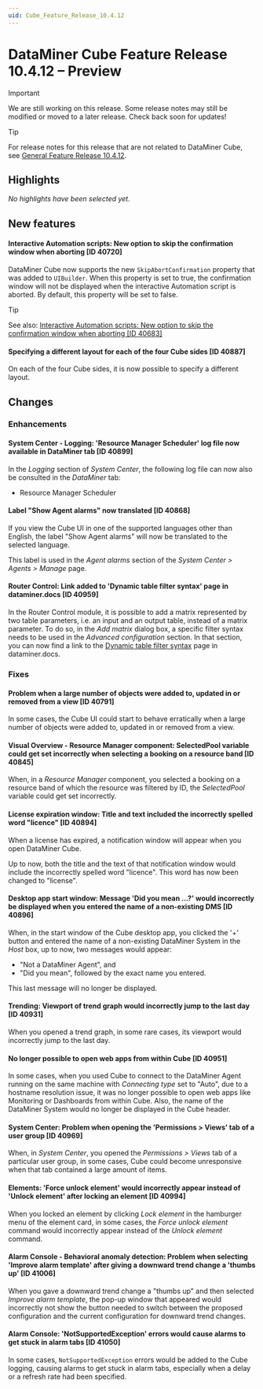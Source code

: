 ```yaml
---
uid: Cube_Feature_Release_10.4.12
---
```


# DataMiner Cube Feature Release 10.4.12 – Preview

> [!IMPORTANT]
> We are still working on this release. Some release notes may still be modified or moved to a later release. Check back soon for updates!

> [!TIP]
> For release notes for this release that are not related to DataMiner Cube, see [General Feature Release 10.4.12](xref:General_Feature_Release_10.4.12).

## Highlights

*No highlights have been selected yet.*

## New features

#### Interactive Automation scripts: New option to skip the confirmation window when aborting [ID 40720]

<!-- MR 10.5.0 - FR 10.4.12 -->

DataMiner Cube now supports the new `SkipAbortConfirmation` property that was added to `UIBuilder`. When this property is set to true, the confirmation window will not be displayed when the interactive Automation script is aborted. By default, this property will be set to false.

> [!TIP]
> See also: [Interactive Automation scripts: New option to skip the confirmation window when aborting [ID 40683]](xref:General_Feature_Release_10.4.12#interactive-automation-scripts-new-option-to-skip-the-confirmation-window-when-aborting-id-40683)

#### Specifying a different layout for each of the four Cube sides [ID 40887]

<!-- MR 10.3.0 [CU21] / 10.4.0 [CU9] - FR 10.4.12 -->

On each of the four Cube sides, it is now possible to specify a different layout.

## Changes

### Enhancements

#### System Center - Logging: 'Resource Manager Scheduler' log file now available in DataMiner tab [ID 40899]

<!-- MR 10.3.0 [CU20] / 10.4.0 [CU8] - FR 10.4.11 -->

In the *Logging* section of *System Center*, the following log file can now also be consulted in the *DataMiner* tab:

- Resource Manager Scheduler

#### Label "Show Agent alarms" now translated [ID 40868]

<!-- MR 10.3.0 [CU21] / 10.4.0 [CU9] - FR 10.4.12 -->

If you view the Cube UI in one of the supported languages other than English, the label "Show Agent alarms" will now be translated to the selected language.

This label is used in the *Agent alarms* section of the *System Center > Agents > Manage* page.

#### Router Control: Link added to 'Dynamic table filter syntax' page in dataminer.docs [ID 40959]

<!-- MR 10.3.0 [CU21] / 10.4.0 [CU9] - FR 10.4.12 -->

In the Router Control module, it is possible to add a matrix represented by two table parameters, i.e. an input and an output table, instead of a matrix parameter. To do so, in the *Add matrix* dialog box, a specific filter syntax needs to be used in the *Advanced configuration* section. In that section, you can now find a link to the [Dynamic table filter syntax](xref:Dynamic_table_filter_syntax) page in dataminer.docs.

### Fixes

#### Problem when a large number of objects were added to, updated in or removed from a view [ID 40791]

<!-- MR 10.3.0 [CU21] / 10.4.0 [CU9] - FR 10.4.12 -->

In some cases, the Cube UI could start to behave erratically when a large number of objects were added to, updated in or removed from a view.

#### Visual Overview - Resource Manager component: SelectedPool variable could get set incorrectly when selecting a booking on a resource band [ID 40845]

<!-- MR 10.3.0 [CU21] / 10.4.0 [CU9] - FR 10.4.12 -->

When, in a *Resource Manager* component, you selected a booking on a resource band of which the resource was filtered by ID, the *SelectedPool* variable could get set incorrectly.

#### License expiration window: Title and text included the incorrectly spelled word "licence" [ID 40894]

<!-- MR 10.3.0 [CU21] / 10.4.0 [CU9] - FR 10.4.12 -->

When a license has expired, a notification window will appear when you open DataMiner Cube.

Up to now, both the title and the text of that notification window would include the incorrectly spelled word "licence". This word has now been changed to "license".

#### Desktop app start window: Message 'Did you mean ...?' would incorrectly be displayed when you entered the name of a non-existing DMS [ID 40896]

<!-- MR 10.3.0 [CU21] / 10.4.0 [CU9] - FR 10.4.12 -->

When, in the start window of the Cube desktop app, you clicked the '+' button and entered the name of a non-existing DataMiner System in the *Host* box, up to now, two messages would appear:

- "Not a DataMiner Agent", and
- "Did you mean", followed by the exact name you entered.

This last message will no longer be displayed.

#### Trending: Viewport of trend graph would incorrectly jump to the last day [ID 40931]

<!-- MR 10.3.0 [CU21] / 10.4.0 [CU9] - FR 10.4.12 -->

When you opened a trend graph, in some rare cases, its viewport would incorrectly jump to the last day.

#### No longer possible to open web apps from within Cube [ID 40951]

<!-- MR 10.3.0 [CU21] / 10.4.0 [CU9] - FR 10.4.12 -->

In some cases, when you used Cube to connect to the DataMiner Agent running on the same machine with *Connecting type* set to "Auto", due to a hostname resolution issue, it was no longer possible to open web apps like Monitoring or Dashboards from within Cube. Also, the name of the DataMiner System would no longer be displayed in the Cube header.

#### System Center: Problem when opening the 'Permissions > Views' tab of a user group [ID 40969]

<!-- MR 10.3.0 [CU21] / 10.4.0 [CU9] - FR 10.4.12 -->

When, in *System Center*, you opened the *Permissions > Views* tab of a particular user group, in some cases, Cube could become unresponsive when that tab contained a large amount of items.

#### Elements: 'Force unlock element' would incorrectly appear instead of 'Unlock element' after locking an element [ID 40994]

<!-- MR 10.3.0 [CU21] / 10.4.0 [CU9] - FR 10.4.12 -->

When you locked an element by clicking *Lock element* in the hamburger menu of the element card, in some cases, the *Force unlock element* command would incorrectly appear instead of the *Unlock element* command.

#### Alarm Console - Behavioral anomaly detection: Problem when selecting 'Improve alarm template' after giving a downward trend change a 'thumbs up' [ID 41006]

<!-- MR 10.3.0 [CU21] / 10.4.0 [CU9] - FR 10.4.12 -->

When you gave a downward trend change a "thumbs up" and then selected *Improve alarm template*, the pop-up window that appeared would incorrectly not show the button needed to switch between the proposed configuration and the current configuration for downward trend changes.

#### Alarm Console: 'NotSupportedException' errors would cause alarms to get stuck in alarm tabs [ID 41050]

<!-- MR 10.3.0 [CU21] / 10.4.0 [CU9] - FR 10.4.12 -->

In some cases, `NotSupportedException` errors would be added to the Cube logging, causing alarms to get stuck in alarm tabs, especially when a delay or a refresh rate had been specified.

